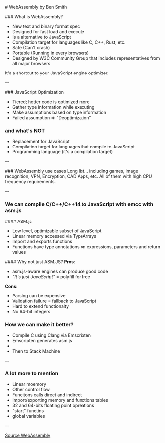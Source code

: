 # WebAssembly by Ben Smith

### What is WebAssembly?
- New text and binary format spec
- Designed for fast load and execute
- Is a alternative to JavaScript
- Compilation target for languages like C, C++, Rust, etc.
- Safe (Can't crash)
- Portable (Running in every browsers)
- Designed by W3C Community Group that includes representatives from
all major browsers

It's a shortcut to your JavaScript engine optimizer.

--

### JavaScript Optimization
- Tiered; hotter code is optimized more
- Gather type information while executing
- Make assumptions based on type information
- Failed assumption => "Deoptimization"

### and what's NOT
- Replacement for JavaScript
- Compilation target for languages that compile to JavaScript
- Programming language (it's a compilation target)

--

### WebAssembly use cases
Long list... including games, image recognition, VPN, Encryption, CAD Apps, etc.
All of them with high CPU frequency requirements.

--

### We can compile C/C++/C++14 to JavaScript with emcc with asm.js
#### ASM.js
- Low level, optimizable subset of JavaScript
- Linear memory accessed via TypeArrays
- Import and exports functions
- Functions have type annotations on expressions, parameters and return values

#### Why not just ASM.JS?
**Pros**:
  - asm.js-aware engines can produce good code
  - *"It's just JavaScript"* = polyfill for free

**Cons**:
  - Parsing can be expensive
  - Validation failure = fallback to JavaScript
  - Hard to extend functionalty
  - No 64-bit integers

### How we can make it better?

  - Compile C using Clang via Emscripten
  - Emscripten generates asm.js
  -
  - Then to Stack Machine

--

### A lot more to mention
- Linear moemory
- Other control flow
- Funcitons calls direct and indirect
- Import/exporting memory and functions tables
- 32 and 64-bits floating point opreations
- "start" functins
- global variables

--

[Source WebAssembly](https://github.com/webassembly/)
